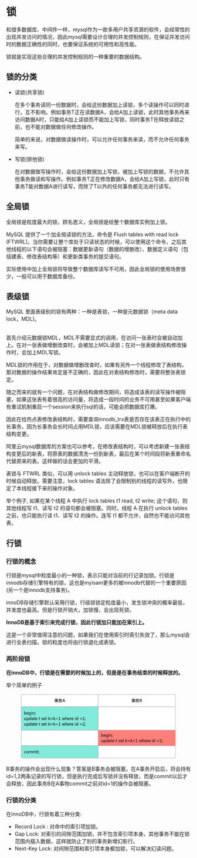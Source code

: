 # 锁

和很多数据库、中间件一样，mysql作为一款多用户共享资源的软件，会经常性的出现并发访问的情况，因此mysql需要设计合理的并发控制规则，在保证并发访问时的数据正确性的同时，也要保证系统的可用性和高性能。

锁就是实现这些合理的并发控制规则的一种重要的数据结构。

## 锁的分类

*   读锁(共享锁)

    在多个事务读同一份数据时，会给这份数据加上读锁，多个读操作可以同时进行，互不影响。例如事务T正在读数据A，会给A加上读锁，此时其他事务再来访问数据A时，只能给A加上读锁而不能加上写锁，同时事务T在释放读锁之前，也不能对数据做任何修改操作。

    简单的来说，对数据做读操作时，可以允许任何事务来读，而不允许任何事务来写。
*   写锁(排他锁)

    在对数据做写操作时，会给这份数据加上写锁，被加上写锁的数据，不允许其他事务做读和写操作。例如事务T正在修改数据A，会给A加上写锁，此时只有事务T能对数据A进行读写，而除了T以外的任何事务都无法进行读写。

## 全局锁

全局锁是粒度最大的锁，顾名思义，全局锁是给整个数据库实例加上锁。

MySQL 提供了一个加全局读锁的方法，命令是 Flush tables with read lock (FTWRL)。当你需要让整个库处于只读状态的时候，可以使用这个命令，之后其他线程的以下语句会被阻塞：数据更新语句（数据的增删改）、数据定义语句（包括建表、修改表结构等）和更新类事务的提交语句。

实际使用中加上全局锁将导致整个数据库读写不可用，因此全局锁的使用场景很少，一般可以用于数据库备份。



## 表级锁

MySQL 里面表级别的锁有两种：一种是表锁，一种是元数据锁（meta data lock，MDL)。

\
首先介绍元数据锁MDL，MDL不需要显式的调用，在访问一张表时会被自动加上。在对一张表做增删改查时，会被加上MDL读锁；在对一张表做表结构修改操作时，会加上MDL写锁。

MDL锁的作用在于，对数据做增删改查时，如果有另外一个线程修改了表结构，那对数据的操作结果肯定是不正确的，因此在对表结构修改时，需要将整张表锁定。

随之而来的就有一个问题，在对表结构做修改期间，将造成该表的读写操作被阻塞，如果这张表有着很高的访问量，将造成一段时间的业务不可用甚至如果客户端有重试机制重启一个session来执行sql的话，可能会把数据库打爆。

因此在给热点表修改表结构时，需要查询innodb\_trx表是否存在该表正在执行中的长事务，因为长事务会长时间占用MDL锁，应该需要在MDL锁被释放后在执行表结构变更。

阿里云mysql数据库的方案也可以参考，在修改表结构时，可以考虑新建一张表结构变更后的新表，将原表的数据清洗一份到新表，最后在某个时间段将新表重命名代替原来的表。这样做的话会更加的平滑。



表锁与 FTWRL 类似，可以用 unlock tables 主动释放锁，也可以在客户端断开的时候自动释放。需要注意，lock tables 语法除了会限制别的线程的读写外，也限定了本线程接下来的操作对象。

举个例子, 如果在某个线程 A 中执行 lock tables t1 read, t2 write; 这个语句，则其他线程写 t1、读写 t2 的语句都会被阻塞。同时，线程 A 在执行 unlock tables 之前，也只能执行读 t1、读写 t2 的操作。连写 t1 都不允许，自然也不能访问其他表。



## 行锁

### 行锁的概念

行锁是mysql中粒度最小的一种锁，表示只能对当前的行记录加锁。行锁是innodb存储引擎特有的锁，这也是myisam更多的被innodb代替的一个重要原因(另一个是innodb支持事务)。

innoDB存储引擎默认采用行锁，行级锁锁定粒度最小，发生锁冲突的概率最低，并发度也最高。但是行锁开销大，加锁慢，会出现死锁。&#x20;

**InnoDB是基于索引来完成行锁，因此行锁加只能加在索引上。**

这是一个非常值得注意的问题，如果我们在使用索引时索引失效了，那么mysql会进行全表扫描，锁的粒度也将由行锁退化成表锁。

### 两阶段锁

**在innoDB中，行锁是在需要的时候加上的，但是是在事务结束的时候释放的。**

举个简单的例子

<figure><img src="../../.gitbook/assets/image (3).png" alt=""><figcaption></figcaption></figure>

B事务的操作会出现什么现象？答案是B事务会被阻塞。在A事务开启后，将会持有id=1,2两条记录的写行锁，但是执行完成后写锁并没有释放，而是commit以后才会释放，因此事务B在A事物commit之前对id=1的操作会被阻塞。

### 行锁的分类

在innoDB中，行锁有着三种分类:

* Record Lock : 对命中的索引项加锁。
* Gap Lock: 对索引的间隙范围加锁，并不包含索引项本身。其他事务不能在锁范围内插入数据，这样就防止了别的事务新增幻影行。
* Next-Key Lock: 对间隙范围和索引项本身都加锁，可以解决幻读问题。
